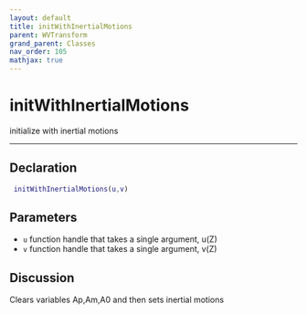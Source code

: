```yaml
---
layout: default
title: initWithInertialMotions
parent: WVTransform
grand_parent: Classes
nav_order: 105
mathjax: true
---
```


#  initWithInertialMotions

initialize with inertial motions


---

## Declaration
```matlab
 initWithInertialMotions(u,v)
```
## Parameters
+ `u`  function handle that takes a single argument, u(Z)
+ `v`  function handle that takes a single argument, v(Z)

## Discussion

  Clears variables Ap,Am,A0 and then sets inertial motions
        
